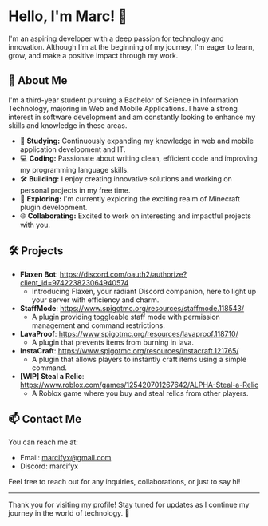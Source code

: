 # Hello, I'm Marc! 👋

I'm an aspiring developer with a deep passion for technology and innovation. Although I'm at the beginning of my journey, I'm eager to learn, grow, and make a positive impact through my work.

## 🌟 About Me
I'm a third-year student pursuing a Bachelor of Science in Information Technology, majoring in Web and Mobile Applications. I have a strong interest in software development and am constantly looking to enhance my skills and knowledge in these areas.

- 📘 **Studying:** Continuously expanding my knowledge in web and mobile application development and IT.
- 💻 **Coding:** Passionate about writing clean, efficient code and improving my programming language skills.
- 🛠️ **Building:** I enjoy creating innovative solutions and working on personal projects in my free time.
- 🚀 **Exploring:** I'm currently exploring the exciting realm of Minecraft plugin development.
- 🌐 **Collaborating:** Excited to work on interesting and impactful projects with you.

## 🛠️ Projects
- **Flaxen Bot**: https://discord.com/oauth2/authorize?client_id=974223823064940574
  - Introducing Flaxen, your radiant Discord companion, here to light up your server with efficiency and charm.
- **StaffMode**: https://www.spigotmc.org/resources/staffmode.118543/
  - A plugin providing toggleable staff mode with permission management and command restrictions.
- **LavaProof**: https://www.spigotmc.org/resources/lavaproof.118710/
  - A plugin that prevents items from burning in lava.
- **InstaCraft**: https://www.spigotmc.org/resources/instacraft.121765/
  - A plugin that allows players to instantly craft items using a simple command.
- **[WIP] Steal a Relic**: https://www.roblox.com/games/125420701267642/ALPHA-Steal-a-Relic
  - A Roblox game where you buy and steal relics from other players.

## 📫 Contact Me
You can reach me at:
- Email: marcifyx@gmail.com
- Discord: marcifyx
 
Feel free to reach out for any inquiries, collaborations, or just to say hi!

---

Thank you for visiting my profile! Stay tuned for updates as I continue my journey in the world of technology. 🚀
